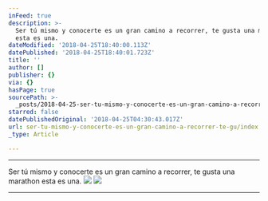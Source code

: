 ```yaml
---
inFeed: true
description: >-
  Ser tú mismo y conocerte es un gran camino a recorrer, te gusta una marathon
  esta es una.
dateModified: '2018-04-25T18:40:00.113Z'
datePublished: '2018-04-25T18:40:01.723Z'
title: ''
author: []
publisher: {}
via: {}
hasPage: true
sourcePath: >-
  _posts/2018-04-25-ser-tu-mismo-y-conocerte-es-un-gran-camino-a-recorrer-te-gu.md
starred: false
datePublishedOriginal: '2018-04-25T04:30:43.017Z'
url: ser-tu-mismo-y-conocerte-es-un-gran-camino-a-recorrer-te-gu/index.html
_type: Article

---
```

---

Ser tú mismo y conocerte es un gran camino a recorrer, te gusta una marathon esta es una.
![](https://the-grid-user-content.s3-us-west-2.amazonaws.com/d42b96c1-878b-4a25-9889-231ff525426a.png)
![](https://the-grid-user-content.s3-us-west-2.amazonaws.com/aefba176-4d2d-4d86-a121-fae9ee5b6f9d.jpg)

---
